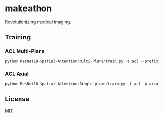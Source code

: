# makeathon
Revolutionizing medical imaging.

## Training


### ACL Multi-Plane

```python
python ResNet18-Spatial-Attention/Multi-Plane/train.py -t acl --prefix_name multi_acl --mod mp1 -d /home/jensnau/datasets/MRNet/ --epochs 20
```

### ACL Axial

```python
python ResNet18-Spatial-Attention/Single_plane/train.py -t acl -p axial --prefix_name single_acl_axial -d /home/jensnau/datasets/MRNet/ --epochs 7
```

## License
[MIT](https://choosealicense.com/licenses/mit/)